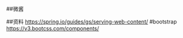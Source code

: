 ##微酱

##资料
https://spring.io/guides/gs/serving-web-content/
#bootstrap
https://v3.bootcss.com/components/

